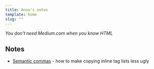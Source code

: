 ```yaml
---
title: Anna's notes
template: home
slug: ""
---
```


*You don't need Medium.com when you know HTML*

## Notes

* [Semantic commas](/semantic-commas) - how to make copying inline tag lists less ugly


